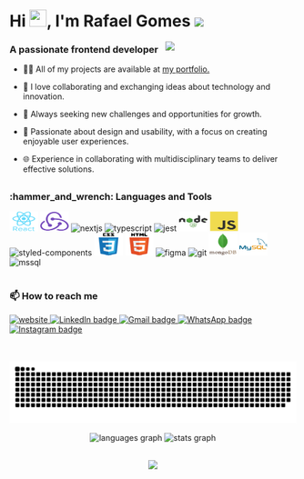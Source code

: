 <h1 align="left">Hi <img src="https://user-images.githubusercontent.com/74038190/214644152-52f47eb3-5e31-4f47-8758-05c9468d5596.gif" height="30px" width="30px"/>, I'm Rafael Gomes <img src="https://media.giphy.com/media/WUlplcMpOCEmTGBtBW/giphy.gif" width="40px"> </h1>

<img align='right' src="https://media.giphy.com/media/M9gbBd9nbDrOTu1Mqx/giphy.gif" width="230">
<p>
<h3 align="left">A passionate frontend developer</h3>

- 👨‍💻 All of my projects are available at [my portfolio.](https://rafaelgomes.netlify.app?utm_source=github&utm_medium=social&utm_campaign=description_github)

- 🚀 I love collaborating and exchanging ideas about technology and innovation.

- 🌟 Always seeking new challenges and opportunities for growth.

- 🎨 Passionate about design and usability, with a focus on creating enjoyable user experiences.

- 🌐 Experience in collaborating with multidisciplinary teams to deliver effective solutions.
</p>

##

</div>

<h3 align="left">:hammer_and_wrench: Languages and Tools</h3>
<div align="left"> 
<img src="https://raw.githubusercontent.com/devicons/devicon/master/icons/react/react-original-wordmark.svg" alt="react" width="50" height="35"/>
<img src="https://raw.githubusercontent.com/devicons/devicon/master/icons/redux/redux-original.svg" alt="redux" width="50"  height="35"/> 
<img src="https://cdn.worldvectorlogo.com/logos/nextjs-2.svg" alt="nextjs" width="50"  height="35"/>
<img src="https://cdn.worldvectorlogo.com/logos/typescript.svg" alt="typescript" width="50"  height="35"/>
<img src="https://www.vectorlogo.zone/logos/jestjsio/jestjsio-icon.svg" alt="jest" width="40"  height="35"/>
<img src="https://raw.githubusercontent.com/devicons/devicon/master/icons/nodejs/nodejs-original-wordmark.svg" alt="nodejs" width="50"  height="35"/> 
<img src="https://raw.githubusercontent.com/devicons/devicon/master/icons/javascript/javascript-original.svg" alt="javascript" width="50"  height="35"/>
<img src="https://skillicons.dev/icons?i=styledcomponents" alt="styled-components" width="50" height="35"/>
<img src="https://raw.githubusercontent.com/devicons/devicon/master/icons/css3/css3-original-wordmark.svg" alt="css3" width="50"  height="40"/> 
<img src="https://raw.githubusercontent.com/devicons/devicon/master/icons/html5/html5-original-wordmark.svg" alt="html5" width="50"  height="40"/>
<img src="https://www.vectorlogo.zone/logos/figma/figma-icon.svg" alt="figma" width="50"  height="30"/>
<img src="https://www.vectorlogo.zone/logos/git-scm/git-scm-icon.svg" alt="git" width="50"  height="30"/> 
<img src="https://raw.githubusercontent.com/devicons/devicon/master/icons/mongodb/mongodb-original-wordmark.svg" alt="mongodb" width="50"  height="40"/> 
<img src="https://raw.githubusercontent.com/devicons/devicon/master/icons/mysql/mysql-original-wordmark.svg" alt="mysql" width="50"  height="40"/>
<img src="https://www.svgrepo.com/show/303229/microsoft-sql-server-logo.svg" alt="mssql" width="50"  height="40"/> 
</div>

<br/>

<h3>📫 How to reach me</h2>
<div >
 <a href="https://rafaelgomes.netlify.app?utm_source=github&utm_medium=social&utm_campaign=badge_github"> 
 
<img src="https://img.shields.io/badge/website-000000?style=for-the-badge&logo=About.me&logoColor=white" alt="website" data-canonical-src="https://img.shields.io/badge/Website-46a2f1.svg?&amp;style=flat-square&amp;logo=Google-Chrome&amp;logoColor=white&amp;link=https://rafaelgomes.netlify.app/" height="25">
</a>
 <a href="https://linkedin.com/in/dev-rafael-gomes">
  <img src="https://img.shields.io/badge/LinkedIn-0077B5?style=for-the-badge&logo=linkedin&logoColor=white" height="25" alt="LinkedIn badge" />
</a>
<a href="mailto:raafaelgomees10@gmail.com">
  <img src="https://img.shields.io/badge/Gmail-D14836?style=for-the-badge&logo=gmail&logoColor=white" height="25" alt="Gmail badge" />
</a>
<a href="https://wa.me/5535984775696">
  <img src="https://img.shields.io/badge/WhatsApp-25D366?style=for-the-badge&logo=whatsapp&logoColor=white" height="25" alt="WhatsApp badge" />
</a>
<a href="https://instagram.com/rafaelskatee">
  <img src="https://img.shields.io/badge/Instagram-E4405F?style=for-the-badge&logo=instagram&logoColor=white" height="25" alt="Instagram badge" />
</a>
</div>

<br/>
<br/>

<div align="center">

![Skane Animation](https://github.com/raafaelgomees10/raafaelgomees10/blob/output/github-contribution-grid-snake-dark.svg)

<img  src="https://github-readme-stats.vercel.app/api/top-langs/?username=raafaelgomees10&theme=codeSTACKr&hide_border=false&include_all_commits=true&count_private=true&layout=compact" height="150" alt="languages graph"  />
<img src="https://github-readme-stats.vercel.app/api?username=raafaelgomees10&theme=codeSTACKr&hide_border=false&show_icons=true&include_all_commits=true&count_private=true" height="150" alt="stats graph"  />

<br/>
<br/>

![](https://visitcount.itsvg.in/api?id=raafaelgomees10&icon=5&color=1)

</div>


